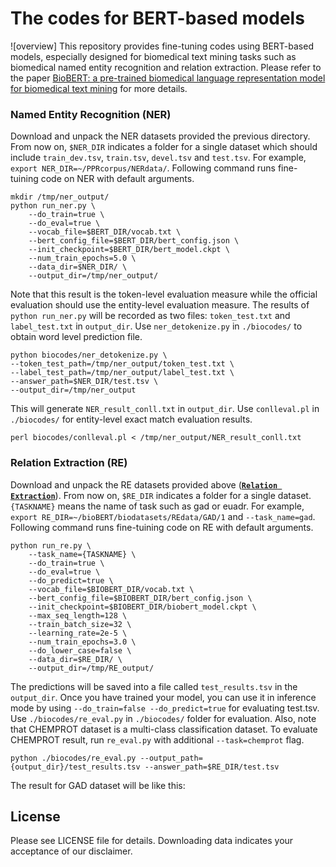 # The codes for BERT-based models
![overview]
This repository provides fine-tuning codes using BERT-based models, especially designed for biomedical text mining tasks such as biomedical named entity recognition and relation extraction. Please refer to the paper [BioBERT: a pre-trained biomedical language representation model for biomedical text mining](http://doi.org/10.1093/bioinformatics/btz682) for more details.

### Named Entity Recognition (NER)
Download and unpack the NER datasets provided the previous directory. From now on, `$NER_DIR` indicates a folder for a single dataset which should include `train_dev.tsv`, `train.tsv`, `devel.tsv` and `test.tsv`. For example, `export NER_DIR=~/PPRcorpus/NERdata/`. Following command runs fine-tuining code on NER with default arguments.
```
mkdir /tmp/ner_output/
python run_ner.py \
    --do_train=true \
    --do_eval=true \
    --vocab_file=$BERT_DIR/vocab.txt \
    --bert_config_file=$BERT_DIR/bert_config.json \
    --init_checkpoint=$BERT_DIR/bert_model.ckpt \
    --num_train_epochs=5.0 \
    --data_dir=$NER_DIR/ \
    --output_dir=/tmp/ner_output/
```
Note that this result is the token-level evaluation measure while the official evaluation should use the entity-level evaluation measure. 
The results of `python run_ner.py` will be recorded as two files: `token_test.txt` and `label_test.txt` in `output_dir`. 
Use `ner_detokenize.py` in `./biocodes/` to obtain word level prediction file.
```
python biocodes/ner_detokenize.py \
--token_test_path=/tmp/ner_output/token_test.txt \
--label_test_path=/tmp/ner_output/label_test.txt \
--answer_path=$NER_DIR/test.tsv \
--output_dir=/tmp/ner_output
```
This will generate `NER_result_conll.txt` in `output_dir`.
Use `conlleval.pl` in `./biocodes/` for entity-level exact match evaluation results.
```
perl biocodes/conlleval.pl < /tmp/ner_output/NER_result_conll.txt
```

### Relation Extraction (RE)
Download and unpack the RE datasets provided above (**[`Relation Extraction`](https://drive.google.com/open?id=1-jDKGcXREb2X9xTFnuiJ36PvsqoyHWcw)**). From now on, `$RE_DIR` indicates a folder for a single dataset. `{TASKNAME}` means the name of task such as gad or euadr. For example, `export RE_DIR=~/bioBERT/biodatasets/REdata/GAD/1` and `--task_name=gad`. Following command runs fine-tuining code on RE with default arguments.
```
python run_re.py \
    --task_name={TASKNAME} \
    --do_train=true \
    --do_eval=true \
    --do_predict=true \
    --vocab_file=$BIOBERT_DIR/vocab.txt \
    --bert_config_file=$BIOBERT_DIR/bert_config.json \
    --init_checkpoint=$BIOBERT_DIR/biobert_model.ckpt \
    --max_seq_length=128 \
    --train_batch_size=32 \
    --learning_rate=2e-5 \
    --num_train_epochs=3.0 \
    --do_lower_case=false \
    --data_dir=$RE_DIR/ \
    --output_dir=/tmp/RE_output/ 
```
The predictions will be saved into a file called `test_results.tsv` in the `output_dir`. Once you have trained your model, you can use it in inference mode by using `--do_train=false --do_predict=true` for evaluating test.tsv. Use `./biocodes/re_eval.py` in `./biocodes/` folder for evaluation. Also, note that CHEMPROT dataset is a multi-class classification dataset. To evaluate CHEMPROT result, run `re_eval.py` with additional `--task=chemprot` flag.
```
python ./biocodes/re_eval.py --output_path={output_dir}/test_results.tsv --answer_path=$RE_DIR/test.tsv
```
The result for GAD dataset will be like this:



## License
Please see LICENSE file for details. Downloading data indicates your acceptance of our disclaimer.

